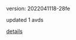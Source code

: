 version: 2022041118-28fe

updated 1 avds

[details](https://github.com/0x74f917491bfa7ebfa379/ali_avd_db/blob/master/change_log/2022/04/11/18/28fe.txt)